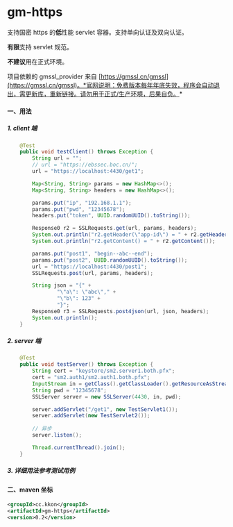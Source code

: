 # gm-https
支持国密 https 的<b>低</b>性能 servlet 容器。支持单向认证及双向认证。

<b>有限</b>支持 servlet 规范。

<b>不建议</b>用在正式环境。

项目依赖的 gmssl_provider 来自 [https://gmssl.cn/gmssl](https://gmssl.cn/gmssl)。*官网说明：免费版本每年年底失效，程序会自动退出，需更新库，重新链接。请勿用于正式/生产环境，后果自负。*

#### 一、用法
##### 1. client 端
```java
    @Test
    public void testClient() throws Exception {
        String url = "";
        // url = "https://ebssec.boc.cn/";
        url = "https://localhost:4430/get1";

        Map<String, String> params = new HashMap<>();
        Map<String, String> headers = new HashMap<>();

        params.put("ip", "192.168.1.1");
        params.put("pwd", "12345678");
        headers.put("token", UUID.randomUUID().toString());

        Response0 r2 = SSLRequests.get(url, params, headers);
        System.out.println("r2.getHeader(\"app-id\") = " + r2.getHeader("app-id"));
        System.out.println("r2.getContent() = " + r2.getContent());

        params.put("post1", "begin--abc--end");
        params.put("post2", UUID.randomUUID().toString());
        url = "https://localhost:4430/post1";
        SSLRequests.post(url, params, headers);

        String json = "{" +
                "\"a\": \"abc\"," +
                "\"b\": 123" +
                "}";
        Response0 r3 = SSLRequests.post4json(url, json, headers);
        System.out.println();
    }
```

##### 2. server 端
```java
    @Test
    public void testServer() throws Exception {
        String cert = "keystore/sm2.server1.both.pfx";
        cert = "sm2.auth1/sm2.auth1.both.pfx";
        InputStream in = getClass().getClassLoader().getResourceAsStream(cert);
        String pwd = "12345678";
        SSLServer server = new SSLServer(4430, in, pwd);

        server.addServlet("/get1", new TestServlet1());
        server.addServlet(new TestServlet2());
		
        // 异步
        server.listen();

        Thread.currentThread().join();
    }
```

##### 3. 详细用法参考测试用例


#### 二、maven 坐标

```xml
<groupId>cc.kkon</groupId>
<artifactId>gm-https</artifactId>
<version>0.2</version>
```
